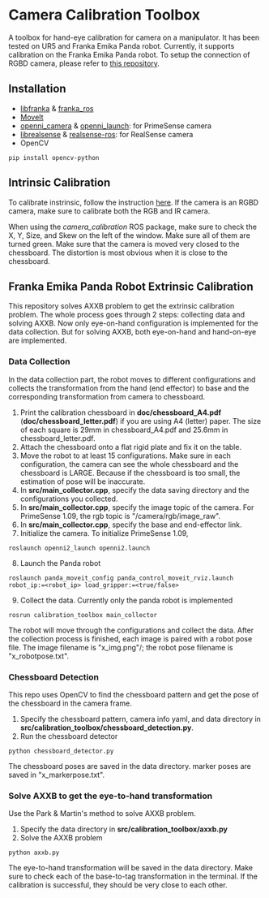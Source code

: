 # Camera Calibration Toolbox
A toolbox for hand-eye calibration for camera on a manipulator.
It has been tested on UR5 and Franka Emika Panda robot.
Currently, it supports calibration on the Franka Emika Panda robot.
To setup the connection of RGBD camera, please refer to [this repository](https://github.com/hongtaowu67/Engineering_Note).

## Installation
* [libfranka](https://frankaemika.github.io/docs/installation_linux.html) & [franka_ros](https://frankaemika.github.io/docs/installation_linux.html)
* [MoveIt](http://docs.ros.org/en/kinetic/api/moveit_tutorials/html/doc/getting_started/getting_started.html#install-ros-and-catkin)
* [openni_camera](http://wiki.ros.org/openni_camera) & [openni_launch](https://www.google.com/url?sa=t&rct=j&q=&esrc=s&source=web&cd=&ved=2ahUKEwj3_6XqvfDvAhXXR30KHdprC3cQFjAAegQIChAE&url=http%3A%2F%2Fwiki.ros.org%2Fopenni_launch&usg=AOvVaw18FvTTmJ3VTTl4SuD4bV0d): for PrimeSense camera
* [librealsense](https://github.com/IntelRealSense/librealsense/blob/master/doc/installation.md) & [realsense-ros](https://github.com/IntelRealSense/realsense-ros): for RealSense camera
* OpenCV
```
pip install opencv-python
```

## Intrinsic Calibration
To calibrate instrinsic, follow the instruction [here](http://wiki.ros.org/openni_launch/Tutorials/IntrinsicCalibration). If the camera is an RGBD camera, make sure to calibrate both the RGB and IR camera.

When using the *camera_calibration* ROS package, make sure to check the X, Y, Size, and Skew on the left of the window. Make sure all of them are turned green. Make sure that the camera is moved very closed to the chessboard. The distortion is most obvious when it is close to the chessboard.

## Franka Emika Panda Robot Extrinsic Calibration
This repository solves AXXB problem to get the extrinsic calibration problem. The whole process goes through 2 steps: collecting data and solving AXXB. Now only eye-on-hand configuration is implemented for the data collection. But for solving AXXB, both eye-on-hand and hand-on-eye are implemented.

### Data Collection
In the data collection part, the robot moves to different configurations and collects the transformation from the hand (end effector) to base and the corresponding transformation from camera to chessboard.

1. Print the calibration chessboard in **doc/chessboard_A4.pdf** (**doc/chessboard_letter.pdf**) if you are using A4 (letter) paper. The size of each square is 29mm in chessboard_A4.pdf and 25.6mm in chessboard_letter.pdf.
2. Attach the chessboard onto a flat rigid plate and fix it on the table.
3. Move the robot to at least 15 configurations. Make sure in each configuration, the camera can see the whole chessboard and the chessboard is LARGE. Because if the chessboard is too small, the estimation of pose will be inaccurate.
4. In **src/main_collector.cpp**, specify the data saving directory and the configurations you collected.
5. In **src/main_collector.cpp**, specify the image topic of the camera. For PrimeSense 1.09, the rgb topic is "/camera/rgb/image_raw".
6. In **src/main_collector.cpp**, specify the base and end-effector link.
7. Initialize the camera. To initialize PrimeSense 1.09,
```
roslaunch openni2_launch openni2.launch
```
8. Launch the Panda robot
```
roslaunch panda_moveit_config panda_control_moveit_rviz.launch robot_ip:=<robot_ip> load_gripper:=<true/false>
```
9. Collect the data. Currently only the panda robot is implemented
```
rosrun calibration_toolbox main_collector
```
The robot will move through the configurations and collect the data. After the collection process is finished, each image is paired with a robot pose file. The image filename is "x_img.png"/; the robot pose filename is "x_robotpose.txt".

### Chessboard Detection
This repo uses OpenCV to find the chessboard pattern and get the pose of the chessboard in the camera frame.

1. Specify the chessboard pattern, camera info yaml, and data directory in **src/calibration_toolbox/chessboard_detection.py**.
2. Run the chessboard detector
```
python chessboard_detector.py
```
The chessboard poses are saved in the data directory. marker poses are saved in "x_markerpose.txt".

### Solve AXXB to get the eye-to-hand transformation
Use the Park & Martin's method to solve AXXB problem.
1. Specify the data directory in **src/calibration_toolbox/axxb.py**
2. Solve the AXXB problem
```
python axxb.py
```
The eye-to-hand transformation will be saved in the data directory. Make sure to check each of the base-to-tag transformation in the terminal. If the calibration is successful, they should be very close to each other.